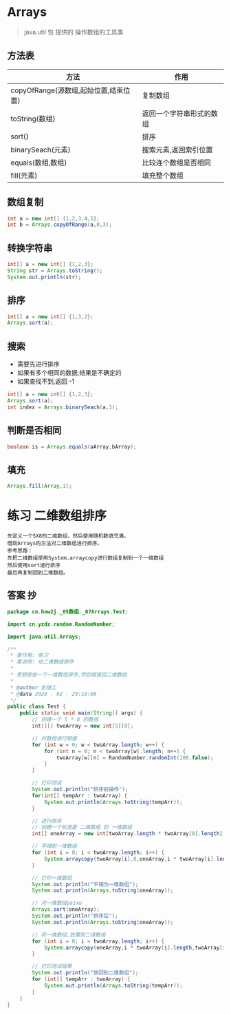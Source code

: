 # Arrays
> java.util 包 提供的 操作数组的工具类

## 方法表

| 方法 | 作用 |
|---|---|
| copyOfRange(源数组,起始位置,结束位置) | 复制数组 |
| toString(数组) | 返回一个字符串形式的数组 |
| sort() | 排序 |
| binarySeach(元素) | 搜索元素,返回索引位置 |
| equals(数组,数组) | 比较连个数组是否相同 |
| fill(元素) | 填充整个数组 |

## 数组复制

```java
int a = new int[] {1,2,3,4,5};
int b = Arrays.copyOfRange(a,0,3);
```

## 转换字符串

```java
int[] a = new int[] {1,2,3};
String str = Arrays.toString();
System.out.println(str);
```

## 排序

```java
int[] a = new int[] {1,3,2};
Arrays.sort(a);
```

## 搜索

* 需要先进行排序
* 如果有多个相同的数据,结果是不确定的
* 如果查找不到,返回 -1

```java
int[] a = new int[] {1,2,3};
Arrays.sort(a);
int index = Arrays.binarySeach(a,3);
```

## 判断是否相同

```java
boolean is = Arrays.equals(aArray,bArray);
```

## 填充

```java
Arrays.fill(Array,1);
```

# 练习 二维数组排序

```text
先定义一个5X8的二维数组，然后使用随机数填充满。
借助Arrays的方法对二维数组进行排序。
参考思路：
先把二维数组使用System.arraycopy进行数组复制到一个一维数组
然后使用sort进行排序
最后再复制回到二维数组。
```

## 答案 抄

```java
package cn.how2j._05数组._07Arrays.Test;

import cn.yzdz.random.RandomNumber;

import java.util.Arrays;

/**
 * 类作用: 练习
 * 类说明: 给二维数组排序
 *
 * 思想是给一个一维数组排序,然后赋值回二维数组
 *
 * @author 彭继工
 * @date 2020 - 02 - 29:18:08
 */
public class Test {
    public static void main(String[] args) {
        // 创建一个 5 * 8 的数组
        int[][] twoArray = new int[5][8];

        // 对数组进行赋值
        for (int w = 0; w < twoArray.length; w++) {
            for (int n = 0; n < twoArray[w].length; n++) {
                twoArray[w][n] = RandomNumber.randomInt(100,false);
            }
        }

        // 打印测试
        System.out.println("排序前操作");
        for(int[] tempArr : twoArray) {
            System.out.println(Arrays.toString(tempArr));
        }

        // 进行排序
        // 创建一个长度是 二维数组 的 一维数组
        int[] oneArray = new int[twoArray.length * twoArray[0].length];

        // 平铺到一维数组
        for (int i = 0; i < twoArray.length; i++) {
            System.arraycopy(twoArray[i],0,oneArray,i * twoArray[i].length,twoArray[i].length);
        }

        // 打印一维数组
        System.out.println("平铺为一维数组");
        System.out.println(Arrays.toString(oneArray));

        // 对一维数组paixu
        Arrays.sort(oneArray);
        System.out.println("排序后");
        System.out.println(Arrays.toString(oneArray));

        // 将一维数组,放置到二维数组
        for (int i = 0; i < twoArray.length; i++) {
            System.arraycopy(oneArray,i * twoArray[i].length,twoArray[i],0,twoArray[i].length);
        }

        // 打印测试结果
        System.out.println("放回到二维数组");
        for (int[] tempArr : twoArray) {
            System.out.println(Arrays.toString(tempArr));
        }
    }
}
```
